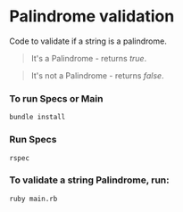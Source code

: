 # Palindrome validation

Code to validate if a string is a palindrome.

> It's a Palindrome - returns *true*.

> It's not a Palindrome - returns *false*.


### To run Specs or Main

```bundle install```

### Run Specs

```rspec``` 

### To validate a string Palindrome, run:

```ruby main.rb```
